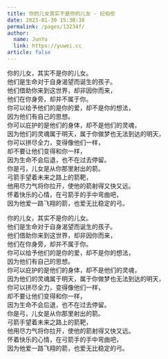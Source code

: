 ```yaml
---
title: 你的儿女其实不是你的儿女 - 纪伯伦
date: 2023-01-30 15:38:38
permalink: /pages/13234f/
author: 
  name: JunYu
  link: https://yuwei.cc
article: false
---
```

你的儿女，其实不是你的儿女。  
他们是生命对于自身渴望而诞生的孩子。  
他们借助你来到这世界，却非因你而来，  
他们在你身旁，却并不属于你。  
你可以给予他们的是你的爱，却不是你的想法，  
因为他们有自己的思想。  
你可以庇护的是他们的身体，却不是他们的灵魂，  
因为他们的灵魂属于明天，属于你做梦也无法到达的明天，  
你可以拼尽全力，变得像他们一样，  
却不要让他们变得和你一样，  
因为生命不会后退，也不在过去停留。  
你是弓，儿女是从你那里射出的箭。  
弓箭手望着未来之路上的箭靶，  
他用尽力气将你拉开，使他的箭射得又快又远。  
怀着快乐的心情，在弓箭手的手中弯曲吧，  
因为他爱一路飞翔的箭，也爱无比稳定的弓。

你的儿女，其实不是你的儿女。  
他们是生命对于自身渴望而诞生的孩子。  
他们借助你来到这世界，却非因你而来，  
他们在你身旁，却并不属于你。  
你可以给予他们的是你的爱，却不是你的想法，  
因为他们有自己的思想。  
你可以庇护的是他们的身体，却不是他们的灵魂，  
因为他们的灵魂属于明天，属于你做梦也无法到达的明天，  
你可以拼尽全力，变得像他们一样，  
却不要让他们变得和你一样，  
因为生命不会后退，也不在过去停留。  
你是弓，儿女是从你那里射出的箭。  
弓箭手望着未来之路上的箭靶，  
他用尽力气将你拉开，使他的箭射得又快又远。  
怀着快乐的心情，在弓箭手的手中弯曲吧，  
因为他爱一路飞翔的箭，也爱无比稳定的弓。
